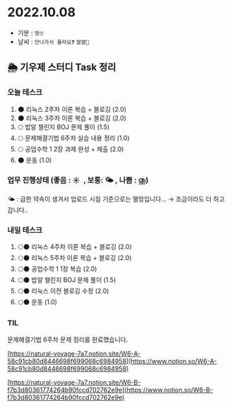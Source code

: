 # 2022.10.08

- 기분 : `멍🙄`
- 날씨 : `안나가서 몰라요❓` `쌀쌀🥶`

## 🌦️ 기우제 스터디 Task 정리

### 오늘 테스크

1. 🌑 리눅스 2주차 이론 복습 + 블로깅 (2.0)
2. 🌑 리눅스 3주차 이론 복습 + 블로깅 (2.0)
3. 🌕 밥알 챌린지 BOJ 문제 풀이 (1.5)
4. 🌕 문제해결기법 6주차 실습 내용 정리 (1.0)
5. 🌕 공업수학 1 2장 과제 완성 + 제출 (2.0)
6. 🌑 운동 (1.0)

### 업무 진행상태 (좋음 : ☀  , 보통: 🌤 , 나쁨 : ⛈)

🌤 : 급한 약속이 생겨서 업로드 시점 기준으로는 멸망입니다… → 조금이라도 더 하고 갑니다..

### 내일 테스크

1. 🌕🌑 리눅스 4주차 이론 복습 + 블로깅 (2.0)
2. 🌕🌑 리눅스 5주차 이론 복습 + 블로깅 (2.0)
3. 🌕🌑 공업수학 1 1장 복습 (2.0)
4. 🌕🌑 밥알 챌린지 BOJ 문제 풀이 (1.5)
5. 🌕🌑 리눅스 이전 블로깅 수정 (2.0)
6. 🌕🌑 운동 (1.0)

### TIL

문제해결기법 6주차 문제 정리를 완료했습니다.

[https://natural-voyage-7a7.notion.site/W6-A-58c91cb80d8446698f699068c6984958](https://www.notion.so/W6-A-58c91cb80d8446698f699068c6984958)

[https://natural-voyage-7a7.notion.site/W6-B-f7b3d80361774264b90fccd702762e9e](https://www.notion.so/W6-B-f7b3d80361774264b90fccd702762e9e)
